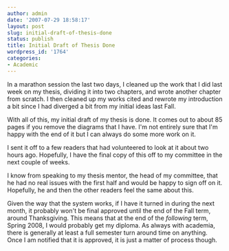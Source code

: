 ```yaml
---
author: admin
date: '2007-07-29 18:58:17'
layout: post
slug: initial-draft-of-thesis-done
status: publish
title: Initial Draft of Thesis Done
wordpress_id: '1764'
categories:
- Academic
---
```

In a marathon session the last two days, I cleaned up the work that I did last week on my thesis, dividing it into two chapters, and wrote another chapter from scratch. I then cleaned up my works cited and rewrote my introduction a bit since I had diverged a bit from my initial ideas last Fall.

With all of this, my initial draft of my thesis is done. It comes out to about 85 pages if you remove the diagrams that I have. I'm not entirely sure that I'm happy with the end of it but I can always do some more work on it.

I sent it off to a few readers that had volunteered to look at it about two hours ago. Hopefully, I have the final copy of this off to my committee in the next couple of weeks.

I know from speaking to my thesis mentor, the head of my committee, that he had no real issues with the first half and would be happy to sign off on it. Hopefully, he and then the other readers feel the same about this.

Given the way that the system works, if I have it turned in during the next month, it probably won't be final approved until the end of the Fall term, around Thanksgiving. This means that at the end of the <em>following</em> term, Spring 2008, I would probably get my diploma. As always with academia, there is generally at least a full semester turn around time on anything. Once I am notified that it is approved, it is just a matter of process though.
